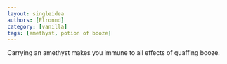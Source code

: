 ```yaml
---
layout: singleidea
authors: [Elronnd]
category: [vanilla]
tags: [amethyst, potion of booze]
---
```

Carrying an amethyst makes you immune to all effects of quaffing booze.
